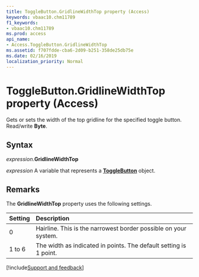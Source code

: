 ```yaml
---
title: ToggleButton.GridlineWidthTop property (Access)
keywords: vbaac10.chm11789
f1_keywords:
- vbaac10.chm11789
ms.prod: access
api_name:
- Access.ToggleButton.GridlineWidthTop
ms.assetid: f707fdde-cba6-2d09-b251-358de25db75e
ms.date: 02/16/2019
localization_priority: Normal
---
```



# ToggleButton.GridlineWidthTop property (Access)

Gets or sets the width of the top gridline for the specified toggle button. Read/write **Byte**.


## Syntax

_expression_.**GridlineWidthTop**

_expression_ A variable that represents a **[ToggleButton](Access.ToggleButton.md)** object.


## Remarks

The **GridlineWidthTop** property uses the following settings.

|Setting|Description|
|:-----|:-----|
|0| Hairline. This is the narrowest border possible on your system.|
|1 to 6|The width as indicated in points. The default setting is 1 point.|



[!include[Support and feedback](~/includes/feedback-boilerplate.md)]